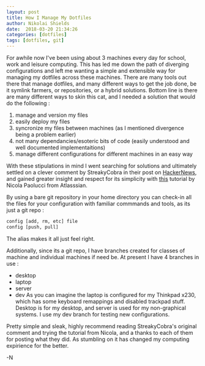 ```yaml
---
layout: post
title: How I Manage My Dotfiles 
author: Nikolai Shields
date:  2018-03-20 21:34:26
categories: [dotfiles]
tags: [dotfiles, git]
---
```


For awhile now I've been using about 3 machines every day for school, work and leisure computing.
This has led me down the path of diverging configurations and left me wanting a simple and extensible way for managing my dotfiles across these machines.
There are many tools out there that manage dotfiles, and many different ways to get the job done, be it symlink farmers, or repositories, or a hybrid solutions.
Bottom line is there are many different ways to skin this cat, and I needed a solution that would do the following :

1) manage and version my files
2) easily deploy my files
3) syncronize my files between machines (as I mentioned divergence being a problem earlier)
4) not many dependancies/esoteric bits of code (easily understood and well documented implementaitions)
5) manage different configurations for different machines in an easy way

With these stipulations in mind I went searching for solutions and ultimately settled on a clever comment by StreakyCobra in their post on [HackerNews](https://news.ycombinator.com/item?id=11070797),
and gained greater insight and respect for its simplicity with [this](https://developer.atlassian.com/blog/2016/02/best-way-to-store-dotfiles-git-bare-repo/) tutorial by Nicola Paolucci from Atlasssian.

By using a bare git repository in your home directory you can check-in all the files for your configuration with familiar commmands and tools, as its just a git repo :

````bash
config [add, rm, etc] file
config [push, pull]
````

The alias makes it all just feel right.

Additionally, since its a git repo, I have branches created for classes of machine and individual machines if need be. 
At present I have 4 branches in use :

+ desktop
+ laptop
+ server
+ dev
As you can imagine the laptop is configured for my Thinkpad x230, which has some keyboard remappings and disabled trackpad stuff.
Desktop is for my desktop, and server is used for my non-graphical systems.
I use my dev branch for testing new configurations.

Pretty simple and sleak, highly recommend reading StreakyCobra's original comment and trying the tutorial from Nicola, and a thanks to each of them for posting what they did.
As stumbling on it has changed my computing expirience for the better.

-N
